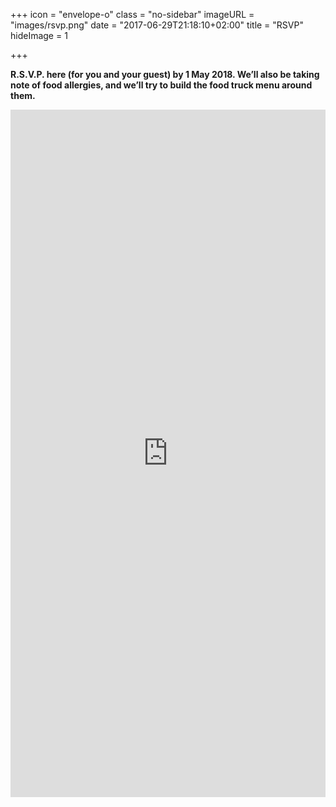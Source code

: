 +++
icon = "envelope-o"
class = "no-sidebar"
imageURL = "images/rsvp.png"
date = "2017-06-29T21:18:10+02:00"
title = "RSVP"
hideImage = 1

+++

<!--more-->
**R.S.V.P. here (for you and your guest) by 1 May 2018. We’ll also be taking note of food allergies, and we’ll try to build the food truck menu around them.** 

<iframe src="https://docs.google.com/forms/d/e/1FAIpQLSfhEMH3qh40zPV-fXqhwNjK-6DkYFZ1pDg3nm-4njZN6OvAvQ/viewform?embedded=true" width="100%" height="1100px" frameborder="0" marginheight="0" marginwidth="0">Loading...</iframe>
